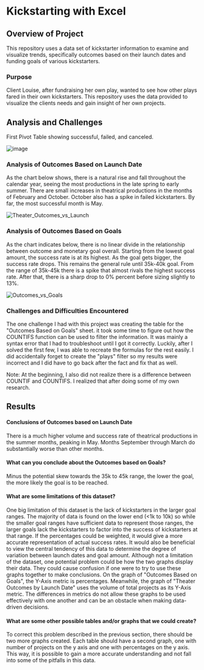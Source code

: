 # Kickstarting with Excel

## Overview of Project

   This repository uses a data set of kickstarter information to examine and visualize trends, specifically outcomes based on their launch dates and funding goals of various kickstarters.

### Purpose
   Client Louise, after fundraising her own play, wanted to see how other plays fared in their own kickstarters. This repository uses the data provided to visualize the clients needs and gain insight of her own projects.

## Analysis and Challenges
First Pivot Table showing successful, failed, and canceled.

![image](https://user-images.githubusercontent.com/85656361/143129337-078ed7c5-1fad-4717-8286-247731f0807d.png)


### Analysis of Outcomes Based on Launch Date
   As the chart below shows, there is a natural rise and fall throughout the calendar year, seeing the most productions in the late spring to early summer. There are small increases in theatrical productions in the months of February and October. October also has a spike in failed kickstarters. By far, the most successful month is May.

![Theater_Outcomes_vs_Launch](https://user-images.githubusercontent.com/85656361/124357990-32718f80-dbec-11eb-9cf3-371e0150f537.png)

### Analysis of Outcomes Based on Goals
   As the chart indicates below, there is no linear divide in the relationship between outcome and monetary goal overall. Starting from the lowest goal amount, the success rate is at its highest. As the goal gets bigger, the success rate drops. This remains the general rule until 35k-40k goal. From the range of 35k-45k there is a spike that almost rivals the highest success rate. After that, there is a sharp drop to 0% percent before sizing slightly to 13%.

![Outcomes_vs_Goals](https://user-images.githubusercontent.com/85656361/124358001-3e5d5180-dbec-11eb-842b-c39856c79a33.png)

### Challenges and Difficulties Encountered

The one challenge I had with this project was creating the table for the "Outcomes Based on Goals" sheet. it took some time to figure out how the COUNTIFS function can be used to filter the information. It was mainly a syntax error that I had to troubleshoot until I got it correctly. Luckily, after I solved the first few, I was able to recreate the formulas for the rest easily. I did accidentally forget to create the "plays" filter so my results were incorrect and I did have to go back after the fact and fix that as well.

Note: At the beginning, I also did not realize there is a difference between COUNTIF and COUNTIFS. I realized that after doing some of my own research.

## Results
#### Conclusions of Outcomes based on Launch Date
There is a much higher volume and success rate of theatrical productions in the summer months, peaking in May. Months September through March do substantially worse than other months.

#### What can you conclude about the Outcomes based on Goals?
   Minus the potential skew towards the 35k to 45k range, the lower the goal, the more likely the goal is to be reached.

#### What are some limitations of this dataset?
   One big limitation of this dataset is the lack of kickstarters in the larger goal ranges. The majority of data is found on the lower end (<1k to 10k) so while the smaller goal ranges have sufficient data to represent those ranges, the larger goals lack the kickstarters to factor into the success of kickstarters at that range. If the percentages could be weighted, it would give a more accurate representation of actual success rates.
   It would also be beneficial to view the central tendency of this data to determine the degree of variation between launch dates and goal amount.
   Although not a limitation of the dataset, one potential problem could be how the two graphs display their data. They could cause confusion if one were to try to use these graphs together to make conclusions. On the graph of "Outcomes Based on Goals", the Y-Axis metric is percentages. Meanwhile, the graph of "Theater Outcomes by Launch Date" uses the volume of total projects as its Y-Axis metric. The differences in metrics do not allow these graphs to be used effectively with one another and can be an obstacle when making data-driven decisions.

#### What are some other possible tables and/or graphs that we could create?
   To correct this problem described in the previous section, there should be two more graphs created. Each table should have a second graph, one with number of projects on the y axis and one with percentages on the y axis. This way, it is possible to gain a more accurate understanding and not fall into some of the pitfalls in this data. 
